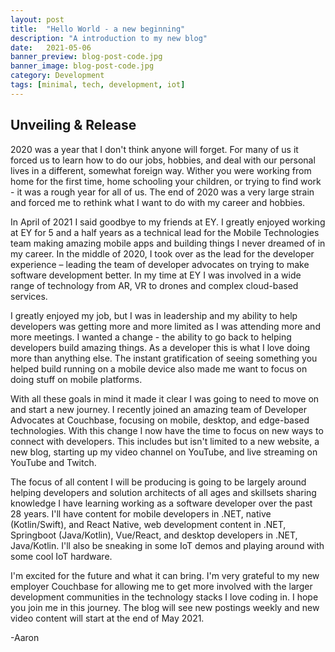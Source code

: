 ```yaml
---
layout: post
title:  "Hello World - a new beginning"
description: "A introduction to my new blog"
date:   2021-05-06
banner_preview: blog-post-code.jpg
banner_image: blog-post-code.jpg
category: Development 
tags: [minimal, tech, development, iot]
---
```

<!--more-->

## Unveiling & Release
2020 was a year that I don't think anyone will forget.  For many of us it forced us to learn how to do our jobs, hobbies, and deal with our personal lives in a different, somewhat foreign way.  Wither you were working from home for the first time, home schooling your children, or trying to find work - it was a rough year for all of us.  The end of 2020 was a very large strain and forced me to rethink what I want to do with my career and hobbies.

In April of 2021 I said goodbye to my friends at EY.  I greatly enjoyed working at EY for 5 and a half years as a technical lead for the Mobile Technologies team making amazing mobile apps and building things I never dreamed of in my career.  In the middle of 2020, I took over as the lead for the developer experience – leading the team of developer advocates on trying to make software development better.  In my time at EY I was involved in a wide range of technology from AR, VR to drones and complex cloud-based services. 

I greatly enjoyed my job, but I was in leadership and my ability to help developers was getting more and more limited as I was attending more and more meetings.  I wanted a change - the ability to go back to helping developers build amazing things.  As a developer this is what I love doing more than anything else.  The instant gratification of seeing something you helped build running on a mobile device also made me want to focus on doing stuff on mobile platforms.

With all these goals in mind it made it clear I was going to need to move on and start a new journey.  I recently joined an amazing team of Developer Advocates at Couchbase, focusing on mobile, desktop, and edge-based technologies.  With this change I now have the time to focus on new ways to connect with developers.  This includes but isn't limited to a new website, a new blog, starting up my video channel on YouTube, and live streaming on YouTube and Twitch.  

The focus of all content I will be producing is going to be largely around helping developers and solution architects of all ages and skillsets sharing knowledge I have learning working as a software developer over the past 28 years.  I'll have content for mobile developers in .NET, native (Kotlin/Swift), and React Native, web development content in .NET, Springboot (Java/Kotlin), Vue/React, and desktop developers in .NET, Java/Kotlin.  I'll also be sneaking in some IoT demos and playing around with some cool IoT hardware.

I'm excited for the future and what it can bring.  I'm very grateful to my new employer Couchbase for allowing me to get more involved with the larger development communities in the technology stacks I love coding in.  I hope you join me in this journey.  The blog will see new postings weekly and new video content will start at the end of May 2021.


-Aaron